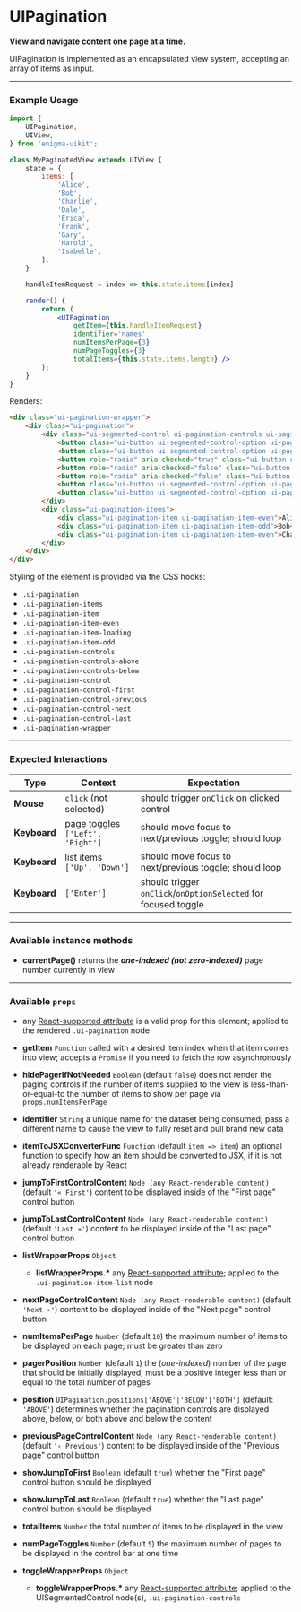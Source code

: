 # UIPagination
__View and navigate content one page at a time.__

UIPagination is implemented as an encapsulated view system, accepting an array of items as input.

---

### Example Usage

```jsx
import {
    UIPagination,
    UIView,
} from 'enigma-uikit';

class MyPaginatedView extends UIView {
    state = {
        items: [
            'Alice',
            'Bob',
            'Charlie',
            'Dale',
            'Erica',
            'Frank',
            'Gary',
            'Harold',
            'Isabelle',
        ],
    }

    handleItemRequest = index => this.state.items[index]

    render() {
        return (
            <UIPagination
                getItem={this.handleItemRequest}
                identifier='names'
                numItemsPerPage={3}
                numPageToggles={3}
                totalItems={this.state.items.length} />
        );
    }
}
```

Renders:

```html
<div class="ui-pagination-wrapper">
    <div class="ui-pagination">
        <div class="ui-segmented-control ui-pagination-controls ui-pagination-controls-above" aria-role="radiogroup">
            <button class="ui-button ui-segmented-control-option ui-pagination-control ui-pagination-control-first" tabindex="-1">First</button>
            <button class="ui-button ui-segmented-control-option ui-pagination-control ui-pagination-control-previous" tabindex="-1">Previous</button>
            <button role="radio" aria-checked="true" class="ui-button ui-segmented-control-option ui-pagination-control" tabindex="-1" data-page-number="1">1</button>
            <button role="radio" aria-checked="false" class="ui-button ui-segmented-control-option ui-pagination-control" tabindex="-1" data-page-number="2">2</button>
            <button role="radio" aria-checked="false" class="ui-button ui-segmented-control-option ui-pagination-control" tabindex="-1" data-page-number="3">3</button>
            <button class="ui-button ui-segmented-control-option ui-pagination-control ui-pagination-control-next" tabindex="-1">Next</button>
            <button class="ui-button ui-segmented-control-option ui-pagination-control ui-pagination-control-last" tabindex="-1">Last</button>
        </div>
        <div class="ui-pagination-items">
            <div class="ui-pagination-item ui-pagination-item-even">Alice</div>
            <div class="ui-pagination-item ui-pagination-item-odd">Bob</div>
            <div class="ui-pagination-item ui-pagination-item-even">Charlie</div>
        </div>
    </div>
</div>
```

Styling of the element is provided via the CSS hooks:

- `.ui-pagination`
- `.ui-pagination-items`
- `.ui-pagination-item`
- `.ui-pagination-item-even`
- `.ui-pagination-item-loading`
- `.ui-pagination-item-odd`
- `.ui-pagination-controls`
- `.ui-pagination-controls-above`
- `.ui-pagination-controls-below`
- `.ui-pagination-control`
- `.ui-pagination-control-first`
- `.ui-pagination-control-previous`
- `.ui-pagination-control-next`
- `.ui-pagination-control-last`
- `.ui-pagination-wrapper`

---

### Expected Interactions

Type | Context | Expectation
---- | ------- | -----------
__Mouse__ | `click` (not selected) | should trigger `onClick` on clicked control
__Keyboard__ | page toggles `['Left', 'Right']` | should move focus to next/previous toggle; should loop
__Keyboard__ | list items `['Up', 'Down']` | should move focus to next/previous toggle; should loop
__Keyboard__ | `['Enter']` | should trigger `onClick`/`onOptionSelected` for focused toggle

---

### Available instance methods

- __currentPage()__
  returns the ___one-indexed (not zero-indexed)___ page number currently in view

---

### Available `props`
- any [React-supported attribute](https://facebook.github.io/react/docs/tags-and-attributes.html#html-attributes) is a valid prop for this element; applied to the rendered `.ui-pagination` node

- __getItem__ `Function`
  called with a desired item index when that item comes into view; accepts a `Promise` if you need to fetch the row asynchronously

- __hidePagerIfNotNeeded__ `Boolean`
  (default `false`) does not render the paging controls if the number of items supplied to the view is less-than-or-equal-to the number of items to show per page via `props.numItemsPerPage`

- __identifier__ `String`
  a unique name for the dataset being consumed; pass a different name to cause the view to fully reset and pull brand new data

- __itemToJSXConverterFunc__ `Function`
  (default `item => item`) an optional function to specify how an item should be converted to JSX, if it is not already renderable by React

- __jumpToFirstControlContent__ `Node (any React-renderable content)`
  (default `'« First'`) content to be displayed inside of the "First page" control button

- __jumpToLastControlContent__ `Node (any React-renderable content)`
  (default `'Last »'`) content to be displayed inside of the "Last page" control button

- __listWrapperProps__ `Object`
    - __listWrapperProps.*__
      any [React-supported attribute](https://facebook.github.io/react/docs/tags-and-attributes.html#html-attributes); applied to the `.ui-pagination-item-list` node

- __nextPageControlContent__ `Node (any React-renderable content)`
  (default `'Next ›'`) content to be displayed inside of the "Next page" control button

- __numItemsPerPage__ `Number`
  (default `10`) the maximum number of items to be displayed on each page; must be greater than zero

- __pagerPosition__ `Number`
  (default `1`) the (_one-indexed_) number of the page that should be initially displayed; must be a positive integer less than or equal to the total number of pages

- __position__ `UIPagination.positions['ABOVE'|'BELOW'|'BOTH']`
  (default: `'ABOVE'`) determines whether the pagination controls are displayed above, below, or both above and below the content

- __previousPageControlContent__ `Node (any React-renderable content)`
  (default `'‹ Previous'`) content to be displayed inside of the "Previous page" control button

- __showJumpToFirst__ `Boolean`
  (default `true`) whether the "First page" control button should be displayed

- __showJumpToLast__ `Boolean`
  (default `true`) whether the "Last page" control button should be displayed

- __totalItems__ `Number`
  the total number of items to be displayed in the view

- __numPageToggles__ `Number`
  (default `5`) the maximum number of pages to be displayed in the control bar at one time

- __toggleWrapperProps__ `Object`
    - __toggleWrapperProps.*__
      any [React-supported attribute](https://facebook.github.io/react/docs/tags-and-attributes.html#html-attributes); applied to the UISegmentedControl node(s), `.ui-pagination-controls`
